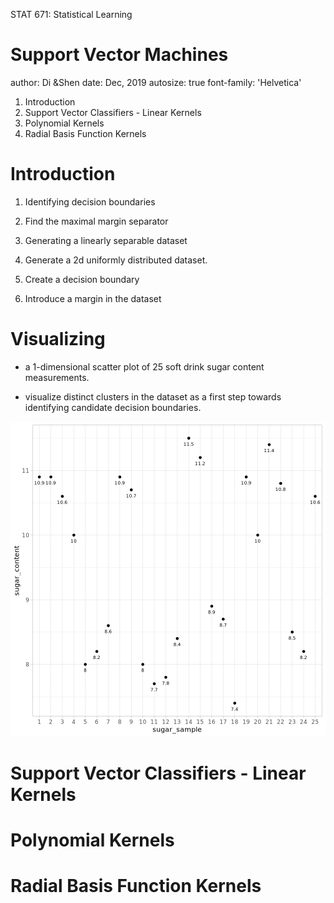 STAT 671: Statistical Learning

Support Vector Machines
========================================================
author: Di &Shen
date: Dec, 2019
autosize: true
font-family: 'Helvetica'
1. Introduction
2. Support Vector Classifiers - Linear Kernels
3. Polynomial Kernels
4. Radial Basis Function Kernels


Introduction
========================================================

1. Identifying decision boundaries

2. Find the maximal margin separator

3. Generating a linearly separable dataset

4. Generate a 2d uniformly distributed dataset.

5. Create a decision boundary

6. Introduce a margin in the dataset

Visualizing
========================================================

- a 1-dimensional scatter plot of 25 soft drink sugar content measurements. 
 
- visualize distinct clusters in the dataset as a first step towards identifying candidate decision boundaries.

![plot of chunk unnamed-chunk-1](SVM-figure/unnamed-chunk-1-1.png)

Support Vector Classifiers - Linear Kernels
========================================================


# Polynomial Kernels


# Radial Basis Function Kernels
